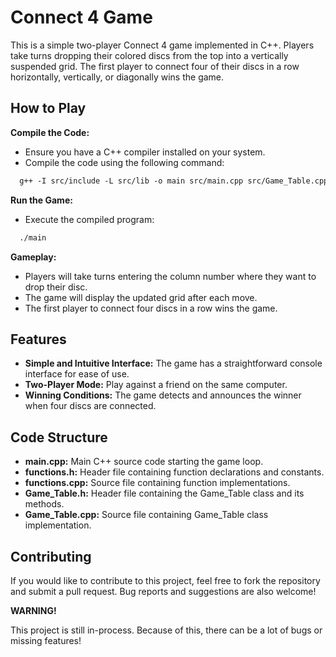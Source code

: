 # Connect 4 Game

This is a simple two-player Connect 4 game implemented in C++. Players take turns dropping their colored discs from the top into a vertically suspended grid. The first player to connect four of their discs in a row horizontally, vertically, or diagonally wins the game.

## How to Play

**Compile the Code:**
- Ensure you have a C++ compiler installed on your system.
- Compile the code using the following command:
 
```markdown
  g++ -I src/include -L src/lib -o main src/main.cpp src/Game_Table.cpp src/GameController.cpp src/SDLController.cpp -lmingw32 -lSDL2main -lSDL2
```

**Run the Game:**
- Execute the compiled program:

```markdown
  ./main
```

**Gameplay:**
- Players will take turns entering the column number where they want to drop their disc.
- The game will display the updated grid after each move.
- The first player to connect four discs in a row wins the game.

## Features

- **Simple and Intuitive Interface:** The game has a straightforward console interface for ease of use.
- **Two-Player Mode:** Play against a friend on the same computer.
- **Winning Conditions:** The game detects and announces the winner when four discs are connected.

## Code Structure

- **main.cpp:** Main C++ source code starting the game loop.
- **functions.h:** Header file containing function declarations and constants.
- **functions.cpp:** Source file containing function implementations.
- **Game_Table.h:** Header file containing the Game_Table class and its methods.
- **Game_Table.cpp:** Source file containing Game_Table class implementation.

## Contributing

If you would like to contribute to this project, feel free to fork the repository and submit a pull request. Bug reports and suggestions are also welcome!

**WARNING!**

This project is still in-process. Because of this, there can be a lot of bugs or missing features!

